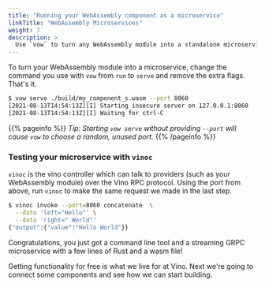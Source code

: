 ```yaml
---
title: "Running your WebAssembly component as a microservice"
linkTitle: "WebAssembly Microservices"
weight: 7
description: >
  Use `vow` to turn any WebAssembly module into a standalone microservice for free.
---
```


To turn your WebAssembly module into a microservice, change the command you use with `vow` from `run` to `serve` and remove the extra flags. That's it.

```sh
$ vow serve ./build/my_component_s.wasm --port 8060
[2021-08-13T14:54:13Z][I] Starting insecure server on 127.0.0.1:8060
[2021-08-13T14:54:13Z][I] Waiting for ctrl-C
```

{{% pageinfo %}}
_Tip: Starting `vow serve` without providing `--port` will cause `vow` to choose a random, unused port._
{{% /pageinfo %}}

### Testing your microservice with `vinoc`

`vinoc` is the vino controller which can talk to providers (such as your WebAssembly module) over the Vino RPC protocol. Using the port from above, run `vinoc` to make the same request we made in the last step.

```sh
$ vinoc invoke --port=8060 concatenate  \
  --data 'left="Hello"' \
  --data 'right=" World"'
{"output":{"value":"Hello World"}}
```

Congratulations, you just got a command line tool and a streaming GRPC microservice with a few lines of Rust and a wasm file!

Getting functionality for free is what we live for at Vino. Next we're going to connect some components and see how we can start building.
